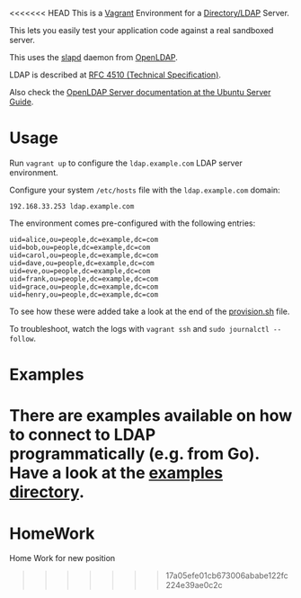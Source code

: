 <<<<<<< HEAD
This is a [Vagrant](https://www.vagrantup.com/) Environment for a [Directory/LDAP](https://en.wikipedia.org/wiki/Lightweight_Directory_Access_Protocol) Server.

This lets you easily test your application code against a real sandboxed server.

This uses the [slapd](http://www.openldap.org/software/man.cgi?query=slapd) daemon from [OpenLDAP](http://www.openldap.org/).

LDAP is described at [RFC 4510 (Technical Specification)](https://tools.ietf.org/html/rfc4510).

Also check the [OpenLDAP Server documentation at the Ubuntu Server Guide](https://help.ubuntu.com/lts/serverguide/openldap-server.html).

# Usage

Run `vagrant up` to configure the `ldap.example.com` LDAP server environment.

Configure your system `/etc/hosts` file with the `ldap.example.com` domain:

    192.168.33.253 ldap.example.com

The environment comes pre-configured with the following entries:

    uid=alice,ou=people,dc=example,dc=com
    uid=bob,ou=people,dc=example,dc=com
    uid=carol,ou=people,dc=example,dc=com
    uid=dave,ou=people,dc=example,dc=com
    uid=eve,ou=people,dc=example,dc=com
    uid=frank,ou=people,dc=example,dc=com
    uid=grace,ou=people,dc=example,dc=com
    uid=henry,ou=people,dc=example,dc=com

To see how these were added take a look at the end of the [provision.sh](provision.sh) file.

To troubleshoot, watch the logs with `vagrant ssh` and `sudo journalctl --follow`.

# Examples

There are examples available on how to connect to LDAP programmatically (e.g. from Go). Have a look at the [examples directory](examples).
=======
# HomeWork
Home Work for new position
>>>>>>> 17a05efe01cb673006ababe122fc224e39ae0c2c
